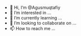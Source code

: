 - 👋 Hi, I’m @Agusmuqtafiy
- 👀 I’m interested in ...
- 🌱 I’m currently learning ...
- 💞️ I’m looking to collaborate on ...
- 📫 How to reach me ...

<!---
Agusmuqtafiy/Agusmuqtafiy is a ✨ special ✨ repository because its `README.md` (this file) appears on your GitHub profile.
You can click the Preview link to take a look at your changes.
--->
